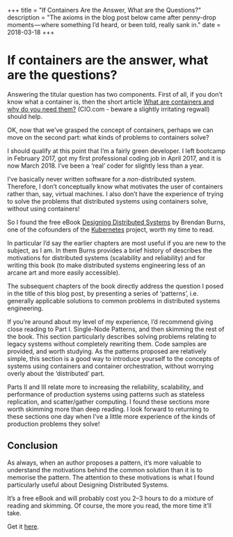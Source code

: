 +++
title = "If Containers Are the Answer, What are the Questions?"
description = "The axioms in the blog post below came after penny-drop moments — where something I’d heard, or been told, really sank in."
date = 2018-03-18
+++
# If containers are the answer, what are the questions?
Answering the titular question has two components. First of all, if you don’t know what a container is, then the short article [What are containers and why do you need them?](https://www.cio.com/article/2924995/what-are-containers-and-why-do-you-need-them.html) (CIO.com - beware a slightly irritating regwall)  should help.

OK, now that we’ve grasped the concept of containers, perhaps we can move on the second part: what kinds of problems to containers solve?

I should qualify at this point that I’m a fairly green developer. I left bootcamp in February 2017, got my first professional coding job in April 2017, and it is now March 2018. I’ve been a ‘real’ coder for slightly less than a year.

I’ve basically never written software for a _non_-distributed system. Therefore, I don’t conceptually know what motivates the user of containers rather than, say, virtual machines. I also don’t have the experience of trying to solve the problems that distributed systems using containers solve, without using containers!

So I found the free eBook [Designing Distributed Systems](https://azure.microsoft.com/en-gb/resources/designing-distributed-systems/en-us/) by Brendan Burns, one of the cofounders of the [Kubernetes](https://kubernetes.io/) project, worth my time to read.

In particular I’d say the earlier chapters are most useful if you are new to the subject, as I am. In them Burns provides a brief history of describes the motivations for distributed systems (scalability and reliability) and for writing this book (to make distributed systems engineering less of an arcane art and more easily accessible).

The subsequent chapters of the book directly address the question I posed in the title of this blog post, by presenting a series of ‘patterns’, i.e. generally applicable solutions to common problems in distributed systems engineering.

If you’re around about my level of my experience, I’d recommend giving close reading to Part I. Single-Node Patterns, and then skimming the rest of the book. This section particularly describes solving problems relating to legacy systems without completely rewriting them. Code samples are provided, and worth studying. As the patterns proposed are relatively simple, this section is a good way to introduce yourself to the concepts of systems using containers and container orchestration, without worrying overly about the ‘distributed’ part.

Parts II and III relate more to increasing the reliability, scalability, and performance of production systems using patterns such as stateless replication, and scatter/gather computing. I found these sections more worth skimming more than deep reading. I look forward to returning to these sections one day when I’ve a little more experience of the kinds of production problems they solve!

## Conclusion
As always, when an author proposes a pattern, it’s more valuable to understand the motivations behind the common solution than it is to memorise the pattern. The attention to these motivations is what I found particularly useful about Designing Distributed Systems.

It’s a free eBook and will probably cost you 2–3 hours to do a mixture of reading and skimming. Of course, the more you read, the more time it’ll take.

Get it [here](https://azure.microsoft.com/en-gb/resources/designing-distributed-systems/en-us/).